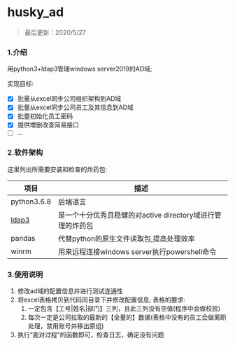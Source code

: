 <!--
 * @Author: randolph
 * @Date: 2020-05-27 14:30:31
 * @LastEditors: randolph
 * @LastEditTime: 2020-05-27 15:16:05
 * @version: 1.0
 * @Contact: cyg0504@outlook.com
 * @Descripttion: 
--> 
# husky_ad

> 最后更新：2020/5/27

### 1.介绍

用python3+ldap3管理windows server2019的AD域; 

实现目标: 

- [x] 批量从excel同步公司组织架构到AD域
- [x] 批量从excel同步公司员工及其信息到AD域
- [x] 批量初始化员工密码
- [x] 提供增删改查简易接口
- [ ] ...

### 2.软件架构

这里列出所需要安装和检查的炸药包:

| 项目                                   | 描述                                                       |
| -------------------------------------- | ---------------------------------------------------------- |
| python3.6.8                            | 后端语言                                                   |
| [ldap3](https://ldap3.readthedocs.io/) | 是一个十分优秀且稳健的对active directory域进行管理的炸药包 |
| pandas                                 | 代替python的原生文件读取包,提高处理效率                    |
| winrm                                  | 用来远程连接windows server执行powershell命令               |

### 3.使用说明

1. 修改ad域的配置信息并进行测试连通性
2. 将excel表格拷贝到代码同目录下并修改配置信息;
    表格的要求:
    1. 一定包含【工号|姓名|部门】三列，且此三列没有空值(程序中会做校验)
    2. 每次一定是公司拉取的最新的【全量的】数据(表格中没有的员工会做离职处理，禁用账号并移出原组)
3. 执行“面对过程”的函数即可，检查日志，确定没有问题

